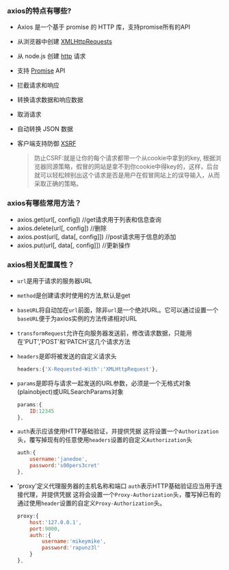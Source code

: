 ### axios的特点有哪些?

+ Axios 是一个基于 promise 的 HTTP 库，支持promise所有的API

+ 从浏览器中创建 [XMLHttpRequests](https://links.jianshu.com/go?to=https%3A%2F%2Fdeveloper.mozilla.org%2Fen-US%2Fdocs%2FWeb%2FAPI%2FXMLHttpRequest)

+ 从 node.js 创建 [http](https://links.jianshu.com/go?to=http%3A%2F%2Fnodejs.org%2Fapi%2Fhttp.html) 请求

+ 支持 [Promise](https://links.jianshu.com/go?to=https%3A%2F%2Fdeveloper.mozilla.org%2Fen-US%2Fdocs%2FWeb%2FJavaScript%2FReference%2FGlobal_Objects%2FPromise) API

+ 拦截请求和响应

+ 转换请求数据和响应数据

+ 取消请求

+ 自动转换 JSON 数据

+ 客户端支持防御 [XSRF](https://links.jianshu.com/go?to=http%3A%2F%2Fen.wikipedia.org%2Fwiki%2FCross-site_request_forgery)

  > 防止CSRF:就是让你的每个请求都带一个从cookie中拿到的key, 根据浏览器同源策略，假冒的网站是拿不到你cookie中得key的，这样，后台就可以轻松辨别出这个请求是否是用户在假冒网站上的误导输入，从而采取正确的策略。



### axios有哪些常用方法？

+ axios.get(url[, config])  //get请求用于列表和信息查询
+ axios.delete(url[, config]) //删除
+ axios.post(url[, data[, config]]) //post请求用于信息的添加
+ axios.put(url[, data[, config]]) //更新操作

### axios相关配置属性？

+ `url`是用于请求的服务器URL

+ `method`是创建请求时使用的方法,默认是get

+ `baseURL`将自动加在`url`前面，除非`url`是一个绝对URL。它可以通过设置一个`baseURL`便于为axios实例的方法传递相对URL

+ `transformRequest`允许在向服务器发送前，修改请求数据，只能用在'PUT','POST'和'PATCH'这几个请求方法

+ `headers`是即将被发送的自定义请求头

  ```javascript
  headers:{'X-Requested-With':'XMLHttpRequest'},
  ```

+ `params`是即将与请求一起发送的URL参数，必须是一个无格式对象(plainobject)或URLSearchParams对象

  ```javascript
  params:{
      ID:12345
  },
  ```

+ `auth`表示应该使用HTTP基础验证，并提供凭据
  这将设置一个`Authorization`头，覆写掉现有的任意使用`headers`设置的自定义`Authorization`头

  ```javascript
  auth:{
      username:'janedoe',
      password:'s00pers3cret'
  },
  ```

+ 'proxy'定义代理服务器的主机名称和端口
  `auth`表示HTTP基础验证应当用于连接代理，并提供凭据
  这将会设置一个`Proxy-Authorization`头，覆写掉已有的通过使用`header`设置的自定义`Proxy-Authorization`头。

  ```javascript
  proxy:{
      host:'127.0.0.1',
      port:9000,
      auth::{
          username:'mikeymike',
          password:'rapunz3l'
      }
  },
  ```

  

